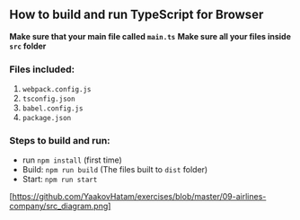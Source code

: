 ## How to build and run TypeScript for Browser
**Make sure that your main file called `main.ts`**
**Make sure all your files inside `src` folder**

### Files included:
1. `webpack.config.js`
2. `tsconfig.json`
3. `babel.config.js`
4. `package.json`

### Steps to build and run:
- run `npm install` (first time)
- Build: `npm run build` (The files built to `dist` folder)
- Start: `npm run start`

[https://github.com/YaakovHatam/exercises/blob/master/09-airlines-company/src_diagram.png]
